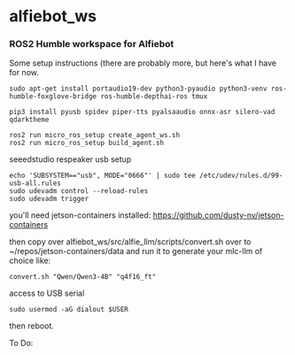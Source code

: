 # alfiebot_ws

### ROS2 Humble workspace for Alfiebot

Some setup instructions (there are probably more, but here's what I have for now.
 

    sudo apt-get install portaudio19-dev python3-pyaudio python3-venv ros-humble-foxglove-bridge ros-humble-depthai-ros tmux
     
    pip3 install pyusb spidev piper-tts pyalsaaudio onnx-asr silero-vad qdarktheme

    ros2 run micro_ros_setup create_agent_ws.sh
    ros2 run micro_ros_setup build_agent.sh

  

seeedstudio respeaker usb setup

    echo 'SUBSYSTEM=="usb", MODE="0666"' | sudo tee /etc/udev/rules.d/99-usb-all.rules
    sudo udevadm control --reload-rules
    sudo udevadm trigger

  you'll need jetson-containers installed:
  https://github.com/dusty-nv/jetson-containers

then copy over alfiebot_ws/src/alfie_llm/scripts/convert.sh over to ~/repos/jetson-containers/data and run it to generate your mlc-llm of choice like:

    convert.sh "Qwen/Qwen3-4B" "q4f16_ft"



access to USB serial

    sudo usermod -aG dialout $USER

then reboot.



To Do:




